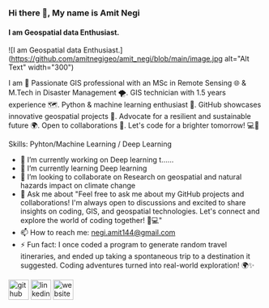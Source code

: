 ### Hi there 👋, My name is Amit Negi
#### I am Geospatial data Enthusiast.
![I am Geospatial data Enthusiast.](https://github.com/amitnegigeo/amit_negi/blob/main/image.jpg alt="Alt Text" width="300")

I am 🚀 Passionate GIS professional with an MSc in Remote Sensing 🌐 & M.Tech in Disaster Management 🌪️. GIS technician with 1.5 years experience 🗺️. Python & machine learning enthusiast 🐍. GitHub showcases innovative geospatial projects 🌟. Advocate for a resilient and sustainable future 🌍. Open to collaborations 🤝. Let's code for a brighter tomorrow! 💻🌈

Skills: Pyhton/Machine Learning / Deep Learning

- 🔭 I’m currently working on Deep learning t...... 
- 🌱 I’m currently learning Deep learning 
- 👯 I’m looking to collaborate on Research on geospatial and natural hazards impact on climate change  
- 💬 Ask me about "Feel free to ask me about my GitHub projects and collaborations! I'm always open to discussions and excited to share insights on coding, GIS, and geospatial technologies. Let's connect and explore the world of coding together! 🚀💻" 
- 📫 How to reach me: negi.amit144@gmail.com 
- ⚡ Fun fact: I once coded a program to generate random travel itineraries, and ended up taking a spontaneous trip to a destination it suggested. Coding adventures turned into real-world exploration! 🌍✨ 


[<img src='https://cdn.jsdelivr.net/npm/simple-icons@3.0.1/icons/github.svg' alt='github' height='40'>](https://github.com/amitnegigeo)  [<img src='https://cdn.jsdelivr.net/npm/simple-icons@3.0.1/icons/linkedin.svg' alt='linkedin' height='40'>](https://www.linkedin.com/in/https://www.linkedin.com/in/amitnegi4799//)  [<img src='https://cdn.jsdelivr.net/npm/simple-icons@3.0.1/icons/icloud.svg' alt='website' height='40'>](amitnegi.github.io)  

